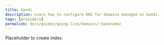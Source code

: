 ```yaml
---
title: Gandi
description: Learn how to configure DNS for domains managed on Gandi.
tags: [providers]
permalink: docs/guides/going-live/domains/:basename/
---
```

Placeholder to create index.
